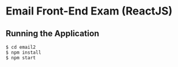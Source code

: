 # Email Front-End Exam (ReactJS)

## Running the Application
```
$ cd email2
$ npm install
$ npm start
```
